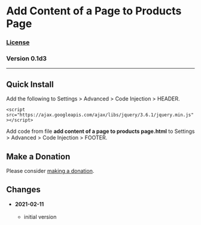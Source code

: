 # Add Content of a Page to Products Page

### [License][99]

### Version 0.1d3

---

## Quick Install

Add the following to Settings > Advanced > Code Injection > HEADER.

`<script src="https://ajax.googleapis.com/ajax/libs/jquery/3.6.1/jquery.min.js"></script>`

Add code from file **add content of a page to products page.html** to Settings >
Advanced > Code Injection > FOOTER.

## Make a Donation

Please consider [making a donation](https://github.com/tomsWebConsulting/twcsl#make-a-donation).

## Changes

<!-- * **2021-05-19**
<br><br>
  * added a choice of paragraph styles
  * user can set store url slug
  * bumped version to 0.2d0
  <br><br -->
* **2021-02-11**
<br><br>
  * initial version

[99]: https://github.com/tomsWebConsulting/twcsl/blob/main/LICENSE.txt#L1
